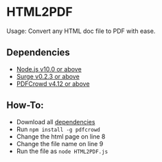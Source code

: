 # HTML2PDF
Usage: Convert any HTML doc file to PDF with ease.
## Dependencies
- [Node.js v10.0 or above](https://nodejs.org/en/download/)
- [Surge v0.2.3 or above](https://www.npmjs.com/package/surge)
- [PDFCrowd v4.12 or above](https://pdfcrowd.com/)
## How-To:
- Download all [dependencies](https://github.com/sparkcoder157/HTML2PDF#dependencies)
- Run `npm install -g pdfcrowd`
- Change the html page on line 8
- Change the file name on line 9
- Run the file as `node HTML2PDF.js`
